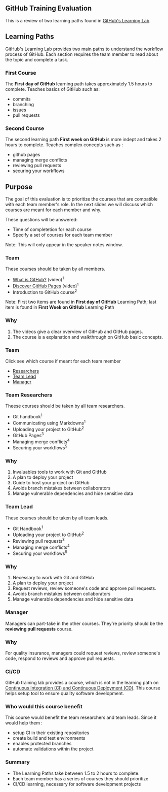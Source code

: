 ## GitHub Training Evaluation

This is a review of two learning paths found in [GitHub's Learning Lab](https://lab.github.com/githubtraining/paths).



## Learning Paths

GitHub's Learning Lab provides two main paths to understand the workflow process of GitHub.
Each section requires the team member to read about the topic and complete a task.


### First Course

The **First day of GitHub** learning path takes approximately 1.5 hours to complete. Teaches basics of GitHub such as:
  - commits
  - branching
  - issues
  - pull requests


### Second Course

The second learning path **First week on GitHub** is more indept and takes 2 hours to complete. Teaches complex concepts such as :
  - github pages
  - managing merge conflicts
  - reviewing pull requests 
  - securing your workflows



## Purpose

The goal of this evaluation is to prioritize the courses that are compatible with each team member's role. 
In the next slides we will discuss which courses are meant for each member and why.

These questions will be answered: 
  - Time of completetion for each course
  - Specify a set of courses for each team member
  
Note: This will only appear in the speaker notes window.




### Team

These courses should be taken by all members. 
  - [What is GitHub?](https://www.youtube.com/watch?v=w3jLJU7DT5E&feature=youtu.be) (video)<sup>1</sup>
  - [Discover GitHub Pages](https://www.youtube.com/watch?v=2MsN8gpT6jY&feature=youtu.be) (video)<sup>1</sup>
  - Introduction to GitHub course<sup>2</sup>

  
Note: First two items are found in **First day of GitHub** Learning Path; last item is found in **First Week on GitHub** Learning Path


### Why

1. The videos give a clear overview of GitHub and GitHub pages. 
2. The course is a explanation and walkthrough on GitHub basic concepts.




### Team

Click see which course if meant for each team member
  - [Researchers](#team-researchers)
  - [Team Lead](#team-lead)
  - [Manager](#manager)
 
 
 
  
### Team Researchers

Theese courses should be taken by all team researchers. 
  - Git handbook<sup>1</sup>
  - Communicating using Markdowns<sup>1</sup>
  - Uploading your project to GitHub<sup>2</sup>
  - GitHub Pages<sup>3</sup>
  - Managing merge conflicts<sup>4</sup>
  - Securing your workflows<sup>5</sup>
  


### Why

1. Invaluables tools to work with Git and GitHub
2. A plan to deploy your project
3. Guide to host your project on GitHub 
4. Avoids branch mistakes between collaborators
5. Manage vulnerable dependencies and hide sensitive data




### Team Lead

These courses should be taken by all team leads.
  - Git Handbook<sup>1</sup>
  - Uploading your project to GitHub<sup>2</sup>
  - Reviewing pull requests<sup>3</sup>
  - Managing merge conflicts<sup>4</sup>
  - Securing your workflows<sup>5</sup>


  
### Why

1. Necessary to work with Git and GitHub
2. A plan to deploy your project
3. Request reviews, review someone's code and approve pull requests.  
4. Avoids branch mistakes between collaborators 
5. Manage vulnerable dependencies and hide sensitive data




### Manager

Managers can part-take in the other courses. They're priority should be the **reviewing pull requests** course.


### Why

For quality insurance, managers could request reviews, review someone's code, respond to reviews and approve pull requests.




### CI/CD

GitHub training lab provides a course, which is not in the learning path on [Continuous Integration (CI) and Continuous Deployment (CD)](https://lab.github.com/githubtraining/continuous-integration-with-travis-ci).
This course helps setup tool to ensure quality software development. 


### Who would this course benefit
This course would benefit the team researchers and team leads. Since it would help them :
  - setup CI in their existing repositories
  - create build and test environments
  - enables protected branches
  - automate validations within the project



### Summary
  - The Learning Paths take between 1.5 to 2 hours to complete.
  - Each team member has a series of courses they should prioritize
  - CI/CD learning, necessary for software development projects
